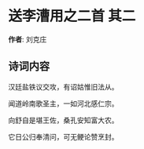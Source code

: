 # 送李漕用之二首  其二

**作者**: 刘克庄

## 诗词内容

汉廷盐铁议交攻，有诏姑惟旧法从。

闻道岭南歌圣主，一如河北感仁宗。

向舒自是堪王佐，桑孔安知富大农。

它日公归奉清问，可无鲠论赞烹封。

